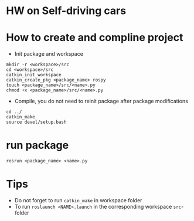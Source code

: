 # HW on Self-driving cars


# How to create and compline project
* Init package and workspace
```
mkdir -r <workspace>/src
cd <workspace>/src
catkin_init_workspace
catkin_create_pkg <package_name> rospy
touch <package_name>/src/<name>.py
chmod +x <package_name>/src/<name>.py
```

* Compile, you do not need to reinit package after package modifications
```
cd ../
catkin_make
source devel/setup.bash
```

# run package
`rosrun <package_name> <name>.py`




# Tips
* Do not forget to run `catkin_make` in workspace folder
* To run `roslaunch <NAME>.launch` in the corresponding workspace `src`-folder
